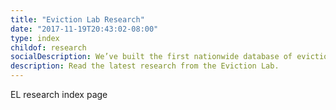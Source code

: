 ```yaml
---
title: "Eviction Lab Research"
date: "2017-11-19T20:43:02-08:00"
type: index
childof: research
socialDescription: We’ve built the first nationwide database of evictions.  
description: Read the latest research from the Eviction Lab.
---
```


EL research index page
